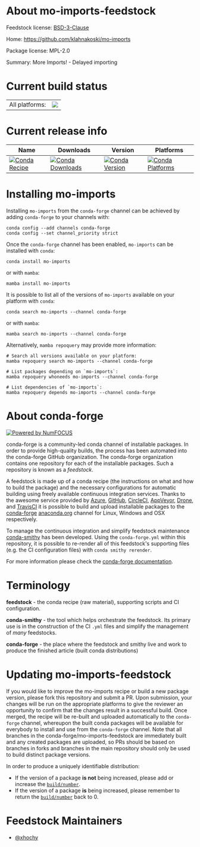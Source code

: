 About mo-imports-feedstock
==========================

Feedstock license: [BSD-3-Clause](https://github.com/conda-forge/mo-imports-feedstock/blob/main/LICENSE.txt)

Home: https://github.com/klahnakoski/mo-imports

Package license: MPL-2.0

Summary: More Imports! - Delayed importing

Current build status
====================


<table><tr><td>All platforms:</td>
    <td>
      <a href="https://dev.azure.com/conda-forge/feedstock-builds/_build/latest?definitionId=11052&branchName=main">
        <img src="https://dev.azure.com/conda-forge/feedstock-builds/_apis/build/status/mo-imports-feedstock?branchName=main">
      </a>
    </td>
  </tr>
</table>

Current release info
====================

| Name | Downloads | Version | Platforms |
| --- | --- | --- | --- |
| [![Conda Recipe](https://img.shields.io/badge/recipe-mo--imports-green.svg)](https://anaconda.org/conda-forge/mo-imports) | [![Conda Downloads](https://img.shields.io/conda/dn/conda-forge/mo-imports.svg)](https://anaconda.org/conda-forge/mo-imports) | [![Conda Version](https://img.shields.io/conda/vn/conda-forge/mo-imports.svg)](https://anaconda.org/conda-forge/mo-imports) | [![Conda Platforms](https://img.shields.io/conda/pn/conda-forge/mo-imports.svg)](https://anaconda.org/conda-forge/mo-imports) |

Installing mo-imports
=====================

Installing `mo-imports` from the `conda-forge` channel can be achieved by adding `conda-forge` to your channels with:

```
conda config --add channels conda-forge
conda config --set channel_priority strict
```

Once the `conda-forge` channel has been enabled, `mo-imports` can be installed with `conda`:

```
conda install mo-imports
```

or with `mamba`:

```
mamba install mo-imports
```

It is possible to list all of the versions of `mo-imports` available on your platform with `conda`:

```
conda search mo-imports --channel conda-forge
```

or with `mamba`:

```
mamba search mo-imports --channel conda-forge
```

Alternatively, `mamba repoquery` may provide more information:

```
# Search all versions available on your platform:
mamba repoquery search mo-imports --channel conda-forge

# List packages depending on `mo-imports`:
mamba repoquery whoneeds mo-imports --channel conda-forge

# List dependencies of `mo-imports`:
mamba repoquery depends mo-imports --channel conda-forge
```


About conda-forge
=================

[![Powered by
NumFOCUS](https://img.shields.io/badge/powered%20by-NumFOCUS-orange.svg?style=flat&colorA=E1523D&colorB=007D8A)](https://numfocus.org)

conda-forge is a community-led conda channel of installable packages.
In order to provide high-quality builds, the process has been automated into the
conda-forge GitHub organization. The conda-forge organization contains one repository
for each of the installable packages. Such a repository is known as a *feedstock*.

A feedstock is made up of a conda recipe (the instructions on what and how to build
the package) and the necessary configurations for automatic building using freely
available continuous integration services. Thanks to the awesome service provided by
[Azure](https://azure.microsoft.com/en-us/services/devops/), [GitHub](https://github.com/),
[CircleCI](https://circleci.com/), [AppVeyor](https://www.appveyor.com/),
[Drone](https://cloud.drone.io/welcome), and [TravisCI](https://travis-ci.com/)
it is possible to build and upload installable packages to the
[conda-forge](https://anaconda.org/conda-forge) [anaconda.org](https://anaconda.org/)
channel for Linux, Windows and OSX respectively.

To manage the continuous integration and simplify feedstock maintenance
[conda-smithy](https://github.com/conda-forge/conda-smithy) has been developed.
Using the ``conda-forge.yml`` within this repository, it is possible to re-render all of
this feedstock's supporting files (e.g. the CI configuration files) with ``conda smithy rerender``.

For more information please check the [conda-forge documentation](https://conda-forge.org/docs/).

Terminology
===========

**feedstock** - the conda recipe (raw material), supporting scripts and CI configuration.

**conda-smithy** - the tool which helps orchestrate the feedstock.
                   Its primary use is in the construction of the CI ``.yml`` files
                   and simplify the management of *many* feedstocks.

**conda-forge** - the place where the feedstock and smithy live and work to
                  produce the finished article (built conda distributions)


Updating mo-imports-feedstock
=============================

If you would like to improve the mo-imports recipe or build a new
package version, please fork this repository and submit a PR. Upon submission,
your changes will be run on the appropriate platforms to give the reviewer an
opportunity to confirm that the changes result in a successful build. Once
merged, the recipe will be re-built and uploaded automatically to the
`conda-forge` channel, whereupon the built conda packages will be available for
everybody to install and use from the `conda-forge` channel.
Note that all branches in the conda-forge/mo-imports-feedstock are
immediately built and any created packages are uploaded, so PRs should be based
on branches in forks and branches in the main repository should only be used to
build distinct package versions.

In order to produce a uniquely identifiable distribution:
 * If the version of a package **is not** being increased, please add or increase
   the [``build/number``](https://docs.conda.io/projects/conda-build/en/latest/resources/define-metadata.html#build-number-and-string).
 * If the version of a package **is** being increased, please remember to return
   the [``build/number``](https://docs.conda.io/projects/conda-build/en/latest/resources/define-metadata.html#build-number-and-string)
   back to 0.

Feedstock Maintainers
=====================

* [@xhochy](https://github.com/xhochy/)


<!-- dummy commit to enable rerendering -->

